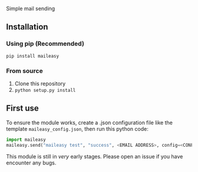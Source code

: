 Simple mail sending
## Installation
### Using pip (Recommended)
`pip install maileasy`
### From source
1. Clone this repository
1. `python setup.py install`

## First use
To ensure the module works, create a .json configuration file like the template `maileasy_config.json`, then run this python code:
```python
import maileasy
maileasy.send("maileasy test", "success", <EMAIL ADDRESS>, config=<CONFIG FILE>))
```


This module is still in *very* early stages.
Please open an issue if you have encounter any bugs.
